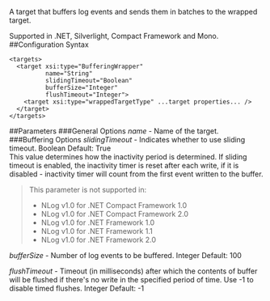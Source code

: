 A target that buffers log events and sends them in batches to the wrapped target. 

Supported in .NET, Silverlight, Compact Framework and Mono.
##Configuration Syntax
```
<targets>
  <target xsi:type="BufferingWrapper"
          name="String"
          slidingTimeout="Boolean"
          bufferSize="Integer"
          flushTimeout="Integer">
    <target xsi:type="wrappedTargetType" ...target properties... />
  </target>
</targets>
```
##Parameters
###General Options
_name_ - Name of the target.
###Buffering Options
_slidingTimeout_ - Indicates whether to use sliding timeout. Boolean Default: True  
This value determines how the inactivity period is determined. If sliding timeout is enabled, the inactivity timer is reset after each write, if it is disabled - inactivity timer will count from the first event written to the buffer.
> This parameter is not supported in:
> * NLog v1.0 for .NET Compact Framework 1.0
> * NLog v1.0 for .NET Compact Framework 2.0
> * NLog v1.0 for .NET Framework 1.0
> * NLog v1.0 for .NET Framework 1.1
> * NLog v1.0 for .NET Framework 2.0

_bufferSize_ - Number of log events to be buffered. Integer Default: 100

_flushTimeout_ - Timeout (in milliseconds) after which the contents of buffer will be flushed if there's no write in the specified period of time. Use -1 to disable timed flushes. Integer Default: -1